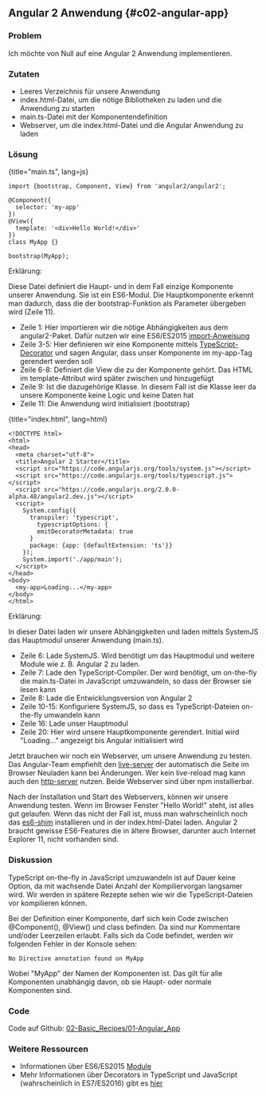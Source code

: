 ## Angular 2 Anwendung {#c02-angular-app}

### Problem

Ich möchte von Null auf eine Angular 2 Anwendung implementieren.

### Zutaten
* Leeres Verzeichnis für unsere Anwendung
* index.html-Datei, um die nötige Bibliotheken zu laden und die Anwendung zu starten
* main.ts-Datei mit der Komponentendefinition
* Webserver, um die index.html-Datei und die Angular Anwendung zu laden

### Lösung

{title="main.ts", lang=js}
```
import {bootstrap, Component, View} from 'angular2/angular2';

@Component({
  selector: 'my-app'
})
@View({
  template: '<div>Hello World!</div>'
})
class MyApp {}

bootstrap(MyApp);
```

Erklärung:

Diese Datei definiert die Haupt- und in dem Fall einzige Komponente unserer Anwendung. Sie ist ein ES6-Modul.
Die Hauptkomponente erkennt man dadurch, dass die der bootstrap-Funktion als Parameter übergeben wird (Zeile 11).

* Zeile 1: Hier importieren wir die nötige Abhängigkeiten aus dem angular2-Paket. Dafür nutzen wir eine ES6/ES2015 [import-Anweisung](https://developer.mozilla.org/en-US/docs/Web/JavaScript/Reference/Statements/import)
* Zeile 3-5: Hier definieren wir eine Komponente mittels [TypeScript-Decorator](#gl-decorator) und sagen Angular, dass unser Komponente im my-app-Tag gerendert werden soll
* Zeile 6-8: Definiert die View die zu der Komponente gehört. Das HTML im template-Attribut wird später zwischen <my-tag> und </my-tag> hinzugefügt
* Zeile 9: Ist die dazugehörige Klasse. In diesem Fall ist die Klasse leer da unsere Komponente keine Logic und keine Daten hat
* Zeile 11: Die Anwendung wird initialisiert (bootstrap)

{title="index.html", lang=html}
```
<!DOCTYPE html>
<html>
<head>
  <meta charset="utf-8">
  <title>Angular 2 Starter</title>
  <script src="https://code.angularjs.org/tools/system.js"></script>
  <script src="https://code.angularjs.org/tools/typescript.js"></script>
  <script src="https://code.angularjs.org/2.0.0-alpha.48/angular2.dev.js"></script>
  <script>
    System.config({
      transpiler: 'typescript',
        typescriptOptions: {
        emitDecoratorMetadata: true
      }
      package: {app: {defaultExtension: 'ts'}}
    });
    System.import('./app/main');
  </script>
</head>
<body>
  <my-app>Loading...</my-app>
</body>
</html>
```

Erklärung:

In dieser Datei laden wir unsere Abhängigkeiten und laden mittels SystemJS das Hauptmodul unserer Anwendung (main.ts).

* Zeile 6: Lade SystemJS. Wird benötigt um das Hauptmodul und weitere Module wie z. B. Angular 2 zu laden.
* Zeile 7: Lade den TypeScript-Compiler. Der wird benötigt, um on-the-fly die main.ts-Datei in JavaScript umzuwandeln, so dass der Browser sie lesen kann
* Zeile 8: Lade die Entwicklungsversion von Angular 2
* Zeile 10-15: Konfiguriere SystemJS, so dass es TypeScript-Dateien on-the-fly umwandeln kann
* Zeile 16: Lade unser Hauptmodul
* Zeile 20: Hier wird unsere Hauptkomponente gerendert. Initial wird "Loading..." angezeigt bis Angular initialisiert wird

Jetzt brauchen wir noch ein Webserver, um unsere Anwendung zu testen. Das Angular-Team empfiehlt den [live-server](https://www.npmjs.com/package/live-server) der automatisch die Seite im Browser Neuladen kann bei Änderungen. Wer kein live-reload mag kann auch den [http-server](https://www.npmjs.com/package/http-server) nutzen. Beide Webserver sind über npm installierbar.

Nach der Installation und Start des Webservers, können wir unsere Anwendung testen. Wenn im Browser Fenster "Hello World!" steht, ist alles gut gelaufen. Wenn das nicht der Fall ist, muss man wahrscheinlich noch das [es6-shim](https://www.npmjs.com/package/es6-shim) installieren und in der index.html-Datei laden. Angular 2 braucht gewisse ES6-Features die in ältere Browser, darunter auch Internet Explorer 11, nicht vorhanden sind.

### Diskussion

TypeScript on-the-fly in JavaScript umzuwandeln ist auf Dauer keine Option, da mit wachsende Datei Anzahl der Kompiliervorgan langsamer wird. Wir werden in spätere Rezepte sehen wie wir die TypeScript-Dateien vor kompilieren können.

Bei der Definition einer Komponente, darf sich kein Code zwischen @Component(), @View() und class befinden. Da sind nur Kommentare und/oder Leerzeilen erlaubt. Falls sich da Code befindet, werden wir folgenden Fehler in der Konsole sehen:

```text
No Directive annotation found on MyApp
```

Wobei "MyApp" der Namen der Komponenten ist. Das gilt für alle Komponenten unabhängig davon, ob sie Haupt- oder normale Komponenten sind.

### Code

Code auf Github: [02-Basic\_Recipes/01-Angular\_App](https://github.com/jsperts/angular2_kochbuch_code/tree/master/02-Basic_Recipes/01-Angular_App)

### Weitere Ressourcen

* Informationen über ES6/ES2015 [Module](http://exploringjs.com/es6/ch_modules.html)
* Mehr Informationen über Decorators in TypeScript und JavaScript (wahrscheinlich in ES7/ES2016) gibt es [hier](https://github.com/wycats/javascript-decorators)

